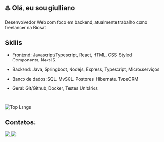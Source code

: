 ## ♨️ Olá, eu sou giulliano

Desenvolvedor Web com foco em backend, atualmente trabalho como freelancer na Biosat

## Skills

- Frontend: Javascript/Typescript, React, HTML, CSS, Styled Components, NextJS.

- Backend: Java, Springboot, Nodejs, Express, Typescript, Microsserviços

- Banco de dados: SQL, MySQL, Postgres, Hibernate, TypeORM

- Geral: Git/Github, Docker, Testes Unitários

<br>

![Top Langs](https://github-readme-stats.vercel.app/api/top-langs/?username=MoDasby&layout=compact&custom_title=Linguagens%20Mais%20Usadas&theme=radical)

## Contatos:
<a href="https://www.linkedin.com/in/giulliano-mendes/" target="_blank">
  <img src="https://img.shields.io/badge/-Linkedin-1C1C1C?logo=Linkedin"/>
</a>
<a href="mailto:giullianomendes033@gmail.com" target="_blank">
  <img src="https://img.shields.io/badge/-Gmail-1C1C1C?logo=gmail" />
</a>
<br />
